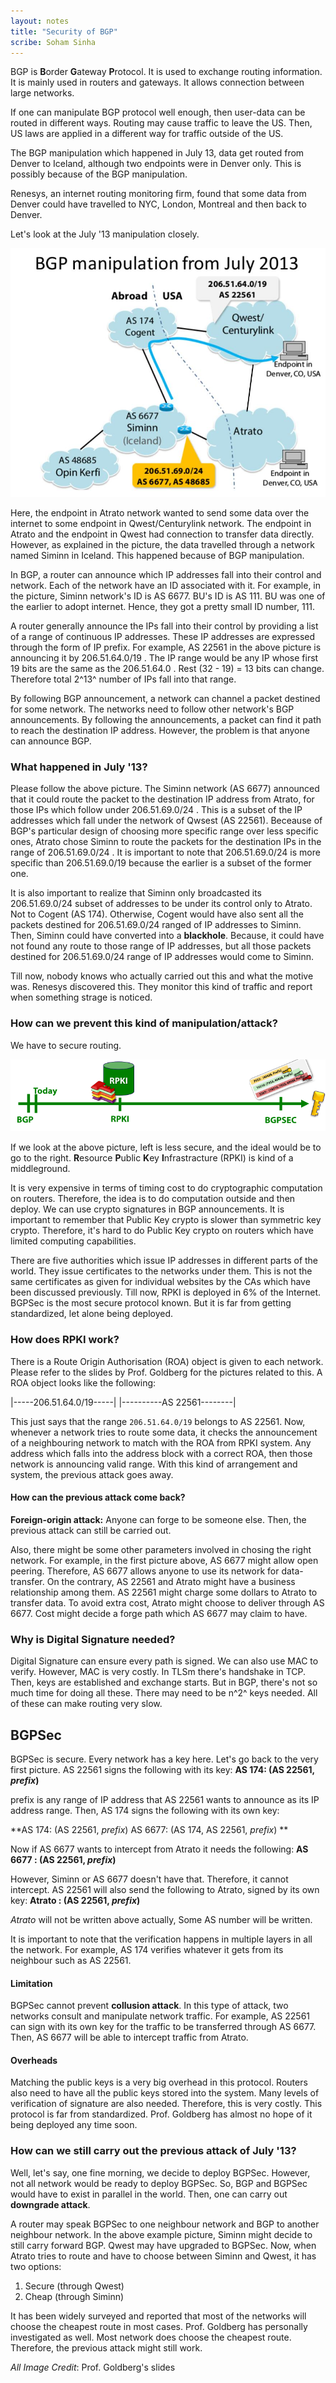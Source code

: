 ```yaml
---
layout: notes
title: "Security of BGP"
scribe: Soham Sinha
---
```


BGP is **B**order **G**ateway **P**rotocol. It is used to exchange routing information. It is mainly used in routers and gateways. It allows connection between large networks.

If one can manipulate BGP protocol well enough, then user-data can be routed in different ways. Routing may cause traffic to leave the US. Then, US laws are applied in a different way for traffic outside of the US.

The BGP manipulation which happened in July 13, data get routed from Denver to Iceland, although two endpoints were in Denver only. This is possibly because of the BGP manipulation. 

Renesys, an internet routing monitoring firm, found that some data from Denver could have travelled to NYC, London, Montreal and then back to Denver.

Let's look at the July '13 manipulation closely.

![](https://github.com/asamborski/cs558_s17_notes/blob/master/_posts/imgs/20170414-213256.png?raw=true)

Here, the endpoint in Atrato network wanted to send some data over the internet to some endpoint in Qwest/Centurylink network. The endpoint in Atrato and the endpoint in Qwest had connection to transfer data directly. However, as explained in the picture, the data travelled through a network named Siminn in Iceland. This happened because of BGP manipulation.

In BGP, a router can announce which IP addresses fall into their control and network. Each of the network have an ID associated with it. For example, in the picture, Siminn network's ID is AS 6677. BU's ID is AS 111. BU was one of the earlier to adopt internet. Hence, they got a pretty small ID number, 111.

A router generally announce the IPs fall into their control by providing a list of  a range of continuous IP addresses. These IP addresses are expressed through the form of IP prefix. For example, AS 22561 in the above picture is announcing it by 206.51.64.0/19 . The IP range would be any IP whose first 19 bits are the same as the 206.51.64.0 . Rest (32 - 19) = 13 bits can change. Therefore total 2^13^ number of IPs fall into that range.

By following BGP announcement, a network can channel a packet destined for some network. The networks need to follow other network's BGP announcements. By following the announcements, a packet can find it path to reach the destination IP address. However, the problem is that anyone can announce BGP.

### What happened in July '13?
Please follow the above picture. The Siminn network (AS 6677) announced that it could route the packet to the destination IP address from Atrato, for those IPs which follow under 206.51.69.0/24 . This is a subset of the IP addresses which fall under the network of Qwsest (AS 22561). Beceause of BGP's particular design of choosing more specific range over less specific ones, Atrato chose Siminn to route the packets for the destination IPs in the range of 206.51.69.0/24 . It is important to note that 206.51.69.0/24 is more specific than 206.51.69.0/19 because the earlier is a subset of the former one.

It is also important to realize that Siminn only broadcasted its 206.51.69.0/24 subset of addresses to be under its control only to Atrato. Not to Cogent (AS 174). Otherwise, Cogent would have also sent all the packets destined for 206.51.69.0/24 ranged of IP addresses to Siminn. Then, Siminn could have converted into a **blackhole**. Because, it could have not found any route to those range of IP addresses, but all those packets destined for 206.51.69.0/24 range of IP addresses would come to Siminn.

Till now, nobody knows who actually carried out this and what the motive was. Renesys discovered this. They monitor this kind of traffic and report when something strage is noticed.

### How can we prevent this kind of manipulation/attack?

We have to secure routing. 

![](https://github.com/asamborski/cs558_s17_notes/blob/master/_posts/imgs/20170414-220122.png?raw=true)

If we look at the above picture, left is less secure, and the ideal would be to go to the right. **R**esource **P**ublic **K**ey **I**nfrastracture (RPKI) is kind of a middleground.

It is very expensive in terms of timing cost to do cryptographic computation on routers. Therefore, the idea is to do computation outside and then deploy. We can use crypto signatures in BGP announcements. It is important to remember that Public Key crypto is slower than symmetric key crypto. Therefore, it's hard to do Public Key crypto on routers which have limited computing capabilities.

There are five authorities which issue IP addresses in different parts of the world. They issue certificates to the networks under them. This is not the same certificates as given for individual websites by the CAs which have been discussed previously. Till now, RPKI is deployed in 6% of the Internet. BGPSec is the most secure protocol known. But it is far from getting standardized, let alone being deployed.

### How does RPKI work?
There is a Route Origin Authorisation (ROA) object is given to each network. Please refer to the slides by Prof. Goldberg for the pictures related to this. A ROA object looks like the following:
 
 |-----206.51.64.0/19-----|
 |----------AS 22561--------|

This just says that the range `206.51.64.0/19` belongs to AS 22561. Now, whenever a network tries to route some data, it checks the announcement of a neighbouring network to match with the ROA from RPKI system. Any address which falls into the address block with a correct ROA, then those network is announcing valid range. With this kind of arrangement and system, the previous attack goes away.

#### How can the previous attack come back?
**Foreign-origin attack:**
Anyone can forge to be someone else. Then, the previous attack can still be carried out.

Also, there might be some other parameters involved in chosing the right network. For example, in the first picture above, AS 6677 might allow open peering. Therefore, AS 6677 allows anyone to use its network for data-transfer. On the contrary, AS 22561 and Atrato might have a business relationship among them. AS 22561 might charge some dollars to Atrato to transfer data. To avoid extra cost, Atrato might choose to deliver through AS 6677. Cost might decide a forge path which AS 6677 may claim to have.

### Why is Digital Signature needed?

Digital Signature can ensure every path is signed. We can also use MAC to verify. However, MAC is very costly. In TLSm there's handshake in TCP. Then, keys are established and exchange starts. But in BGP, there's not so much time for doing all these. There may need to be n^2^ keys needed. All of these can make routing very slow.

## BGPSec
BGPSec is secure. Every network has a key here.
Let's go back to the very first picture. AS 22561 signs the following with its key:
**AS 174: (AS 22561, *prefix*)**

prefix is any range of IP address that AS 22561 wants to announce as its IP address range.
Then, AS 174 signs the following with its own key:

**AS 174: (AS 22561, *prefix*)
AS 6677: (AS 174, AS 22561, *prefix*)
**

Now if AS 6677 wants to intercept from Atrato it needs the following:
**AS 6677 : (AS 22561, *prefix*)**

However, Siminn or AS 6677 doesn't have that. Therefore, it cannot intercept. AS 22561 will also send the following to Atrato, signed by its own key:
**Atrato : (AS 22561, *prefix*)**

*Atrato* will not be written above actually, Some AS number will be written.

It is important to note that the verification happens in multiple layers in all the network. For example, AS 174 verifies whatever it gets from its neighbour such as AS 22561.

#### Limitation
BGPSec cannot prevent **collusion attack**. In this type of attack, two networks consult and manipulate network traffic. For example, AS 22561 can sign with its own key for the traffic to be transferred through AS 6677. Then, AS 6677 will be able to intercept traffic from Atrato.

#### Overheads
Matching the public keys is a very big overhead in this protocol. Routers also need to have all the public keys stored into the system. Many levels of verification of signature are also needed. Therefore, this is very costly. This protocol is far from standardized. Prof. Goldberg has almost no hope of it being deployed any time soon.

### How can we still carry out the previous attack of July '13?
Well, let's say, one fine morning, we decide to deploy BGPSec. However, not all network would be ready to deploy BGPSec. So, BGP and BGPSec would have to exist in parallel in the world. Then, one can carry out **downgrade attack**.

A router may speak BGPSec to one neighbour network and BGP to another neighbour network. In the above example picture, Siminn might decide to still carry forward BGP. Qwest may have upgraded to BGPSec. Now, when Atrato tries to route and have to choose between Siminn and Qwest, it has two options:
1) Secure (through Qwest)
2) Cheap (through Siminn)

It has been widely surveyed and reported that most of the networks will choose the cheapest route in most cases. Prof. Goldberg has personally investigated as well. Most network does choose the cheapest route. Therefore, the previous attack might still work.

*All Image Credit*: Prof. Goldberg's slides
